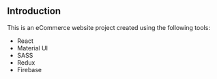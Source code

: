 ## Introduction

This is an eCommerce website project created using the following tools:

- React
- Material UI
- SASS
- Redux
- Firebase
